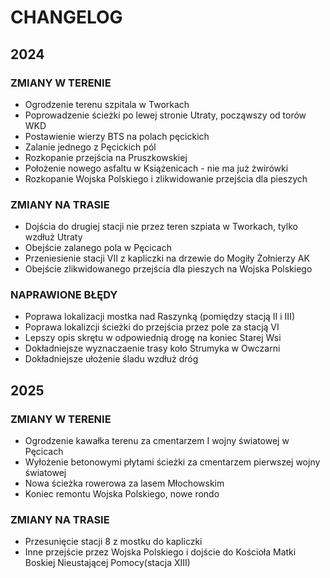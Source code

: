# CHANGELOG

## 2024
### ZMIANY W TERENIE
- Ogrodzenie terenu szpitala w Tworkach
- Poprowadzenie ścieżki po lewej stronie Utraty, począwszy od torów WKD
- Postawienie wierzy BTS na polach pęcickich
- Zalanie jednego z Pęcickich pól
- Rozkopanie przejścia na Pruszkowskiej
- Położenie nowego asfaltu w Książenicach - nie ma już żwirówki
- Rozkopanie Wojska Polskiego i zlikwidowanie przejścia dla pieszych
### ZMIANY NA TRASIE
- Dojścia do drugiej stacji nie przez teren szpiata w Tworkach, tylko wzdłuż Utraty
- Obejście zalanego pola w Pęcicach
- Przeniesienie stacji VII z kapliczki na drzewie do Mogiły Żołnierzy AK
- Obejście zlikwidowanego przejścia dla pieszych na Wojska Polskiego
### NAPRAWIONE BŁĘDY
- Poprawa lokalizacji mostka nad Raszynką (pomiędzy stacją II i III)
- Poprawa lokalizcji ścieżki do przejścia przez pole za stacją  VI
- Lepszy opis skrętu w odpowiednią drogę na koniec Starej Wsi
- Dokładniejsze wyznaczaenie trasy koło Strumyka w Owczarni
- Dokładniejsze ułożenie śladu wzdłuż dróg

## 2025
### ZMIANY W TERENIE
- Ogrodzenie kawałka terenu za cmentarzem I wojny światowej w Pęcicach
- Wyłożenie betonowymi płytami ścieżki za cmentarzem pierwszej wojny światowej
- Nowa ścieżka rowerowa za lasem Młochowskim
- Koniec remontu Wojska Polskiego, nowe rondo
### ZMIANY NA TRASIE
- Przesunięcie stacji 8 z mostku do kapliczki
- Inne przejście przez Wojska Polskiego i dojście do Kościoła Matki Boskiej Nieustającej Pomocy(stacja XIII)